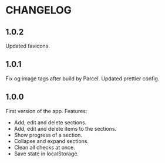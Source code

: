 # CHANGELOG

## 1.0.2

Updated favicons.

## 1.0.1

Fix og:image tags after build by Parcel.
Updated prettier config.

## 1.0.0

First version of the app. Features:

- Add, edit and delete sections.
- Add, edit and delete items to the sections.
- Show progress of a section.
- Collapse and expand sections.
- Clean all checks at once.
- Save state in localStorage.
